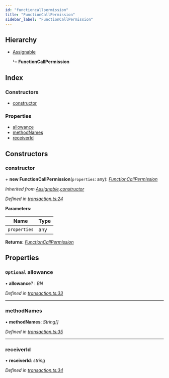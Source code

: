 ```yaml
---
id: "functioncallpermission"
title: "FunctionCallPermission"
sidebar_label: "FunctionCallPermission"
---
```


## Hierarchy

* [Assignable](assignable.md)

  ↳ **FunctionCallPermission**

## Index

### Constructors

* [constructor](functioncallpermission.md#constructor)

### Properties

* [allowance](functioncallpermission.md#optional-allowance)
* [methodNames](functioncallpermission.md#methodnames)
* [receiverId](functioncallpermission.md#receiverid)

## Constructors

###  constructor

\+ **new FunctionCallPermission**(`properties`: any): *[FunctionCallPermission](functioncallpermission.md)*

*Inherited from [Assignable](assignable.md).[constructor](assignable.md#constructor)*

*Defined in [transaction.ts:24](https://github.com/nearprotocol/nearlib/blob/88ad17d/src.ts/transaction.ts#L24)*

**Parameters:**

Name | Type |
------ | ------ |
`properties` | any |

**Returns:** *[FunctionCallPermission](functioncallpermission.md)*

## Properties

### `Optional` allowance

• **allowance**? : *BN*

*Defined in [transaction.ts:33](https://github.com/nearprotocol/nearlib/blob/88ad17d/src.ts/transaction.ts#L33)*

___

###  methodNames

• **methodNames**: *String[]*

*Defined in [transaction.ts:35](https://github.com/nearprotocol/nearlib/blob/88ad17d/src.ts/transaction.ts#L35)*

___

###  receiverId

• **receiverId**: *string*

*Defined in [transaction.ts:34](https://github.com/nearprotocol/nearlib/blob/88ad17d/src.ts/transaction.ts#L34)*
